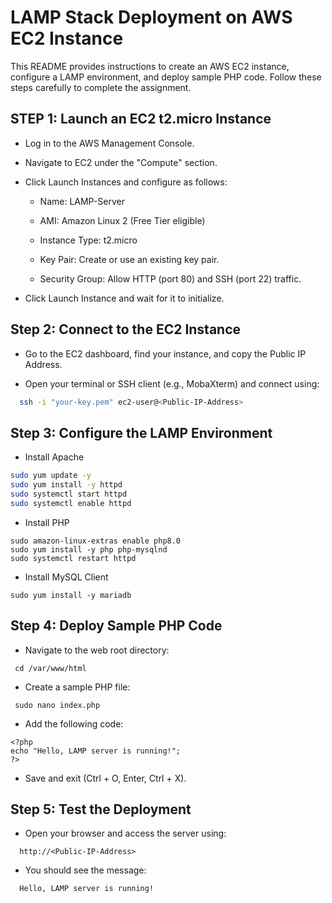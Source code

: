 
# LAMP Stack Deployment on AWS EC2 Instance

This README provides instructions to create an AWS EC2 instance, configure a LAMP environment, and deploy sample PHP code. Follow these steps carefully to complete the assignment.


## STEP 1: Launch an EC2 t2.micro Instance

- Log in to the AWS Management Console.

- Navigate to EC2 under the "Compute" section.

-  Click Launch Instances and configure as follows:

    - Name: LAMP-Server

    - AMI: Amazon Linux 2 (Free Tier eligible)

    - Instance Type: t2.micro

    - Key Pair: Create or use an existing key pair.

    - Security Group: Allow HTTP (port 80) and SSH (port 22) traffic.

- Click Launch Instance and wait for it to initialize.


## Step 2: Connect to the EC2 Instance

- Go to the EC2 dashboard, find your instance, and copy the Public IP Address.

- Open your terminal or SSH client (e.g., MobaXterm) and connect using:

```bash
  ssh -i "your-key.pem" ec2-user@<Public-IP-Address>
```
## Step 3: Configure the LAMP Environment

- Install Apache
```bash
sudo yum update -y
sudo yum install -y httpd
sudo systemctl start httpd
sudo systemctl enable httpd
```
- Install PHP
```
sudo amazon-linux-extras enable php8.0
sudo yum install -y php php-mysqlnd
sudo systemctl restart httpd
```
- Install MySQL Client
```
sudo yum install -y mariadb
```
## Step 4: Deploy Sample PHP Code

- Navigate to the web root directory:

``` 
 cd /var/www/html 
```

- Create a sample PHP file:

```
 sudo nano index.php
```

- Add the following code:
```
<?php
echo "Hello, LAMP server is running!";
?>
```
- Save and exit (Ctrl + O, Enter, Ctrl + X).
    
## Step 5: Test the Deployment

- Open your browser and access the server using:
```
  http://<Public-IP-Address>
```

- You should see the message:

```bash
  Hello, LAMP server is running!
```


